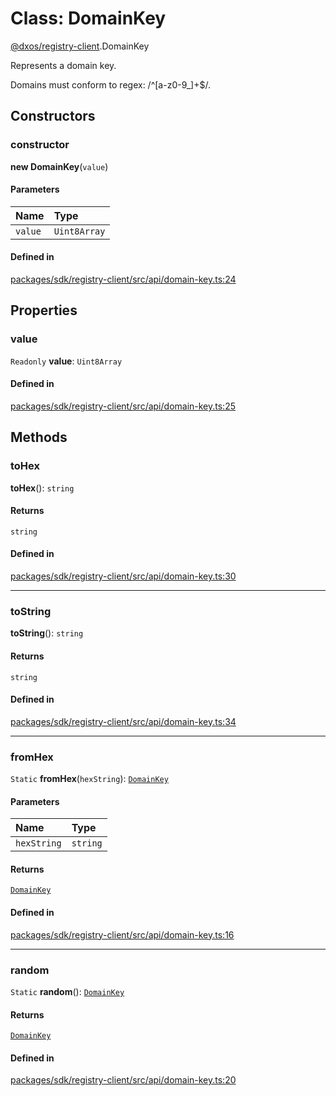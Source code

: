 # Class: DomainKey

[@dxos/registry-client](../modules/dxos_registry_client.md).DomainKey

Represents a domain key.

Domains must conform to regex: /^[a-z0-9_]+$/.

## Constructors

### constructor

**new DomainKey**(`value`)

#### Parameters

| Name | Type |
| :------ | :------ |
| `value` | `Uint8Array` |

#### Defined in

[packages/sdk/registry-client/src/api/domain-key.ts:24](https://github.com/dxos/dxos/blob/db8188dae/packages/sdk/registry-client/src/api/domain-key.ts#L24)

## Properties

### value

 `Readonly` **value**: `Uint8Array`

#### Defined in

[packages/sdk/registry-client/src/api/domain-key.ts:25](https://github.com/dxos/dxos/blob/db8188dae/packages/sdk/registry-client/src/api/domain-key.ts#L25)

## Methods

### toHex

**toHex**(): `string`

#### Returns

`string`

#### Defined in

[packages/sdk/registry-client/src/api/domain-key.ts:30](https://github.com/dxos/dxos/blob/db8188dae/packages/sdk/registry-client/src/api/domain-key.ts#L30)

___

### toString

**toString**(): `string`

#### Returns

`string`

#### Defined in

[packages/sdk/registry-client/src/api/domain-key.ts:34](https://github.com/dxos/dxos/blob/db8188dae/packages/sdk/registry-client/src/api/domain-key.ts#L34)

___

### fromHex

`Static` **fromHex**(`hexString`): [`DomainKey`](dxos_registry_client.DomainKey.md)

#### Parameters

| Name | Type |
| :------ | :------ |
| `hexString` | `string` |

#### Returns

[`DomainKey`](dxos_registry_client.DomainKey.md)

#### Defined in

[packages/sdk/registry-client/src/api/domain-key.ts:16](https://github.com/dxos/dxos/blob/db8188dae/packages/sdk/registry-client/src/api/domain-key.ts#L16)

___

### random

`Static` **random**(): [`DomainKey`](dxos_registry_client.DomainKey.md)

#### Returns

[`DomainKey`](dxos_registry_client.DomainKey.md)

#### Defined in

[packages/sdk/registry-client/src/api/domain-key.ts:20](https://github.com/dxos/dxos/blob/db8188dae/packages/sdk/registry-client/src/api/domain-key.ts#L20)
